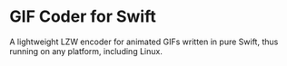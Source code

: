 # GIF Coder for Swift

A lightweight LZW encoder for animated GIFs written in pure Swift, thus running on any platform, including Linux.
